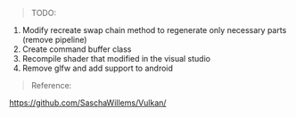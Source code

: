 
> TODO:

1. Modify recreate swap chain method to regenerate only necessary parts (remove pipeline)
2. Create command buffer class
3. Recompile shader that modified in the visual studio
4. Remove glfw and add support to android

> Reference:

https://github.com/SaschaWillems/Vulkan/
